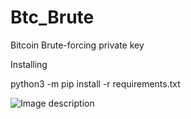 # Btc_Brute
Bitcoin Brute-forcing private key


Installing 


python3 -m pip install -r requirements.txt

![Image description](https://github.com/shiky8/Btc_Brute/blob/master/Btc_Brute.PNG)
